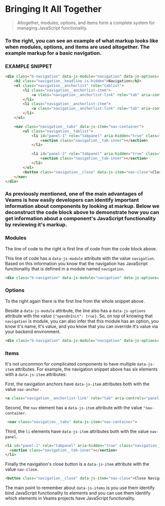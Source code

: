 [//]: # ({{#wrapWith "grid-row"}})
[//]: #     ({{#wrapWith "grid-col" colClasses="is-col-mobile-l-12"}})

# Bringing It All Together

> Altogether, modules, options, and items form a complete system for managing JavaScript functionality.

[//]: #     ({{/wrapWith}})
[//]: # ({{/wrapWith}})

[//]: # ({{#wrapWith "grid-row"}})
[//]: #     ({{#wrapWith "grid-col" colClasses="is-col-mobile-l-6"}})

###  To the right, you can see an example of what markup looks like when modules, options, and items are used altogether. The example markup for a basic navigation.

[//]: #     ({{/wrapWith}})
[//]: #     ({{#wrapWith "grid-col" colClasses="is-col-mobile-l-6"}})

### EXAMPLE SNIPPET

```html
<div class="b-navigation" data-js-module="navigation" data-js-options='{"openOnInit": true}'>
    <h2 class="navigation__headline is-hidden">Navigation</h2>
    <ol class="navigation__anchorlist" role="tablist">
        <li class="navigation__anchorlist-item">
            <a class="navigation__anchorlist-link" role="tab" aria-controls="panel-1" data-js-item="nav-anchor" href="#panel-1">Capital Markets</a>
        </li>
        <li class="navigation__anchorlist-item">
            <a class="navigation__anchorlist-link" role="tab" aria-controls="panel-2" data-js-item="nav-anchor" href="#panel-2">Retail Banking</a>
        </li>
    </ol>

    <nav class="navigation__tabs" data-js-item="nav-container">
        <ul class="navigation__tablist">
            <li id="panel-1" role="tabpanel" aria-hidden="true" class="navigation__tab" data-js-item="nav-panel">
                <section class="navigation__tab-inner"></section>
            </li>

            <li id="panel-2" role="tabpanel" aria-hidden="true" class="navigation__tab" data-js-item="nav-panel">
                <section class="navigation__tab-inner"></section>
            </li>
        </ul>
        <button class="navigation__close" data-js-item="nav-close">Close Navigation</button>
    </nav>
</div>
```
[//]: #     ({{/wrapWith}})
[//]: # ({{/wrapWith}})

[//]: # ({{#wrapWith "grid-row"}})
[//]: #     ({{#wrapWith "grid-col" colClasses="is-col-mobile-l-12"}})

### As previously mentioned, one of the main advantages of Veams is how easily developers can identify important information about components by looking at markup. Below we deconstruct the code block above to demonstrate how you can get information about a component's JavaScript functionality by reviewing it's markup.

[//]: #     ({{/wrapWith}})
[//]: # ({{/wrapWith}})

[//]: # ({{#wrapWith "content-section"}})
[//]: # ({{#wrapWith "grid-row"}})
[//]: #     ({{#wrapWith "grid-col" colClasses="is-col-mobile-l-6"}})

### Modules 

The line of code to the right is first line of code from the code block above.

This line of code has a ```data-js-module```  attribute with the value ```navigation```. Based on this information you know that the navigation has JavaScript functionality that is defined in a module named ```navigation```.

[//]: #     ({{/wrapWith}})
[//]: #     ({{#wrapWith "grid-col" colClasses="is-col-mobile-l-6"}})

```html
<div class="b-navigation" data-js-module="navigation" data-js-options='{"openOnInit": true}'>
```

[//]: #     ({{/wrapWith}})
[//]: # ({{/wrapWith}})
[//]: # ({{/wrapWith}})

[//]: # ({{#wrapWith "content-section"}})
[//]: # ({{#wrapWith "grid-row"}})
[//]: #     ({{#wrapWith "grid-col" colClasses="is-col-mobile-l-6"}})

### Options

To the right again there is the first line from the whole snippet above.

Beside a ```data-js-module``` attribute, the line also has a ```data-js-options``` attribute with the value ```{"openOnInit": true}```. So, on top of knowing that ```navigation``` is module, you can also infer that this module has an option, you know it's name, it's value, and you know that you can override it's value via your backend environment.

[//]: #     ({{/wrapWith}})
[//]: #     ({{#wrapWith "grid-col" colClasses="is-col-mobile-l-6"}})

```html
<div class="b-navigation" data-js-module="navigation" data-js-options='{"openOnInit": true}'>
```

[//]: #     ({{/wrapWith}})
[//]: # ({{/wrapWith}})
[//]: # ({{/wrapWith}})

[//]: # ({{#wrapWith "content-section"}})
[//]: # ({{#wrapWith "grid-row"}})
[//]: #     ({{#wrapWith "grid-col" colClasses="is-col-mobile-l-6"}})

### Items 

It's not uncommon for complicated components to have multiple `data-js-item` attributes. For example, the navigation snippet above has six elements with a ```data-js-item``` attributes:

First, the navigation anchors have ```data-js-item```  attributes both with the value ```nav-anchor.```

[//]: #     ({{/wrapWith}})
[//]: #     ({{#wrapWith "grid-col" colClasses="is-col-mobile-l-6"}})

```html
<a class="navigation__anchorlist-link" role="tab" aria-controls="panel-1" data-js-item="nav-anchor" href="#panel-1">Capital Markets</a>
```

[//]: #     ({{/wrapWith}})
[//]: # ({{/wrapWith}})

[//]: # ({{#wrapWith "grid-row"}})
[//]: #     ({{#wrapWith "grid-col" colClasses="is-col-mobile-l-6"}})

Second, the ```nav```  element has a  ```data-js-item``` attribute with the value ```"nav-container```.

[//]: #     ({{/wrapWith}})
[//]: #     ({{#wrapWith "grid-col" colClasses="is-col-mobile-l-6"}})

```html
 <nav class="navigation__tabs" data-js-item="nav-container">
```
[//]: #     ({{/wrapWith}})
[//]: # ({{/wrapWith}})

[//]: # ({{#wrapWith "grid-row"}})
[//]: #     ({{#wrapWith "grid-col" colClasses="is-col-mobile-l-6"}})

Third, the ```li```  elements have ```data-js-item``` attributes both with the value ```nav-panel```.

[//]: #     ({{/wrapWith}})
[//]: #     ({{#wrapWith "grid-col" colClasses="is-col-mobile-l-6"}})

```html
<li id="panel-1" role="tabpanel" aria-hidden="true" class="navigation__tab" data-js-item="nav-panel">
  <section class="navigation__tab-inner"></section>
</li>
```
[//]: #     ({{/wrapWith}})
[//]: # ({{/wrapWith}})
[//]: # ({{#wrapWith "grid-row"}})
[//]: #     ({{#wrapWith "grid-col" colClasses="is-col-mobile-l-6"}})

Finally the navigation's close button is a ```data-js-item``` attribute with the value ```nav-close```.
 
[//]: #     ({{/wrapWith}})      
[//]: #     ({{#wrapWith "grid-col" colClasses="is-col-mobile-l-6"}})

```html
<button class="navigation__close" data-js-item="nav-close">Close Navigation</button>
```
[//]: #     ({{/wrapWith}})
[//]: # ({{/wrapWith}})
[//]: # ({{/wrapWith}})

[//]: # ({{#wrapWith "grid-row"}})
[//]: #     ({{#wrapWith "grid-col" colClasses="is-col-mobile-l-6"}})

The main point to remember about ```data-js-items``` is you use them identify bind JavaScript functionality to elements and you can use them identify which elements in Veams projects have JavaScript functionality.

[//]: #     ({{/wrapWith}})
[//]: # ({{/wrapWith}})
